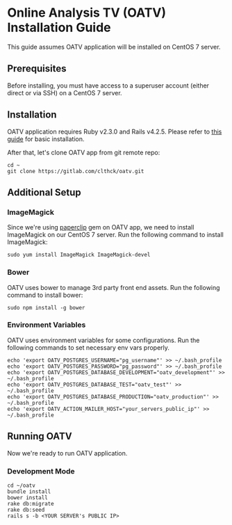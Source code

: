 # Online Analysis TV (OATV) Installation Guide

This guide assumes OATV application will be installed on CentOS 7 server.

## Prerequisites

Before installing, you must have access to a superuser account (either direct or via SSH) on a CentOS 7 server.

## Installation

OATV application requires Ruby v2.3.0 and Rails v4.2.5. Please refer to [this guide](http://tutorials.pluralsight.com/review/how-to-install-ruby-on-rails-on-centos-7) for basic installation.

After that, let's clone OATV app from git remote repo:
```shell
cd ~
git clone https://gitlab.com/clthck/oatv.git
```

## Additional Setup

### ImageMagick

Since we're using [paperclip](https://github.com/thoughtbot/paperclip) gem on OATV app, we need to install ImageMagick on our CentOS 7 server.
Run the following command to install ImageMagick:
```shell
sudo yum install ImageMagick ImageMagick-devel
```

### Bower

OATV uses bower to manage 3rd party front end assets.
Run the following command to install bower:
```shell
sudo npm install -g bower
```

### Environment Variables

OATV uses environment variables for some configurations.
Run the following commands to set necessary env vars properly.
```shell
echo 'export OATV_POSTGRES_USERNAME="pg_username"' >> ~/.bash_profile
echo 'export OATV_POSTGRES_PASSWORD="pg_password"' >> ~/.bash_profile
echo 'export OATV_POSTGRES_DATABASE_DEVELOPMENT="oatv_development"' >> ~/.bash_profile
echo 'export OATV_POSTGRES_DATABASE_TEST="oatv_test"' >> ~/.bash_profile
echo 'export OATV_POSTGRES_DATABASE_PRODUCTION="oatv_production"' >> ~/.bash_profile
echo 'export OATV_ACTION_MAILER_HOST="your_servers_public_ip"' >> ~/.bash_profile
```

## Running OATV

Now we're ready to run OATV application.

### Development Mode

```shell
cd ~/oatv
bundle install
bower install
rake db:migrate
rake db:seed
rails s -b <YOUR SERVER's PUBLIC IP>
```